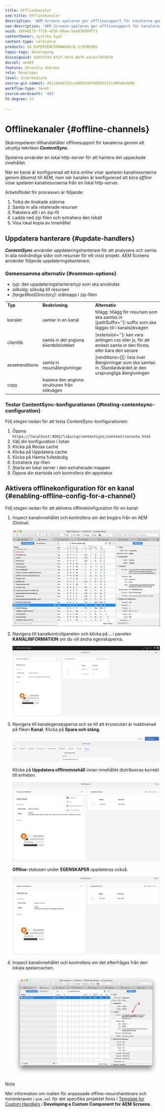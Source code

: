 ```yaml
---
title: Offlinekanaler
seo-title: Offlinekanaler
description: 'AEM Screens-spelaren ger offlinesupport för kanalerna genom att utnyttja tekniken ContentSync. Följ den här sidan för att lära dig mer om uppdateringshanterare och aktivering av offlinekonfiguration för en kanal.  '
seo-description: 'AEM Screens-spelaren ger offlinesupport för kanalerna genom att utnyttja tekniken ContentSync. Följ den här sidan för att lära dig mer om uppdateringshanterare och aktivering av offlinekonfiguration för en kanal.  '
uuid: 18b9d175-ff26-42db-86aa-5ea978909f71
contentOwner: Jyotika Syal
content-type: reference
products: SG_EXPERIENCEMANAGER/6.5/SCREENS
topic-tags: developing
discoiquuid: bd572743-652f-4fc5-8b75-a3c4c74536f4
docset: aem65
feature: Utveckla skärmar
role: Developer
level: Intermediate
source-git-commit: 4611dd40153ccd09d3a0796093157cd09a8e5b80
workflow-type: tm+mt
source-wordcount: '483'
ht-degree: 1%

---
```



# Offlinekanaler {#offline-channels}

Skärmspelaren tillhandahåller offlinesupport för kanalerna genom att utnyttja tekniken ***ContentSync***.

Spelarna använder en lokal http-server för att hantera det uppackade innehållet.

När en kanal är konfigurerad att köra *online* visar spelaren kanalresurserna genom åtkomst till AEM, men när kanalen är konfigurerad att köra *offline* visar spelaren kanalresurserna från en lokal http-server.

Arbetsflödet för processen är följande:

1. Tolka de önskade sidorna
1. Samla in alla relaterade resurser
1. Paketera allt i en zip-fil
1. Ladda ned zip-filen och extrahera den lokalt
1. Visa lokal kopia av innehållet

## Uppdatera hanterare {#update-handlers}

***ContentSync*** använder uppdateringshanterare för att analysera och samla in alla nödvändiga sidor och resurser för ett visst projekt. AEM Screens använder följande uppdateringshanterare:

### Gemensamma alternativ {#common-options}

* *typ*: den uppdateringshanterartyp som ska användas
* *sökväg*: sökväg till resursen
* *[targetRootDirectory]*: målmapp i zip-filen

<table>
 <tbody>
  <tr>
   <td><strong>Typ</strong></td> 
   <td><strong>Beskrivning</strong></td> 
   <td><strong>Alternativ</strong></td> 
  </tr>
  <tr>
   <td>kanaler</td> 
   <td>samlar in en kanal</td> 
   <td>tillägg: tillägg för resursen som ska samlas in<br /> [pathSuffix='']: suffix som ska läggas till i kanalsökvägen<br /> </td> 
  </tr>
  <tr>
   <td>clientlib</td> 
   <td>samla in det angivna klientbiblioteket</td> 
   <td>[extension='']: kan vara antingen css eller js, för att endast samla in den första, eller bara den senare</td> 
  </tr>
  <tr>
   <td>assetrenditions</td> 
   <td>samla in resursåtergivningar</td> 
   <td>[renditions=[]]: lista över återgivningar som ska samlas in. Standardvärdet är den ursprungliga återgivningen</td> 
  </tr>
  <tr>
   <td>copy</td> 
   <td>kopiera den angivna strukturen från sökvägen</td> 
   <td> </td> 
  </tr>
 </tbody>
</table>

### Testar ContentSync-konfigurationen {#testing-contentsync-configuration}

Följ stegen nedan för att testa ContentSync-konfigurationen:

1. Öppna `https://localhost:4502/libs/cq/contentsync/content/console.html`
1. Välj din konfiguration i listan
1. Klicka på Rensa cache
1. Klicka på Uppdatera cache
1. Klicka på Hämta fullständig
1. Extrahera zip-filen
1. Starta en lokal server i den extraherade mappen
1. Öppna din startsida och kontrollera din appstatus

## Aktivera offlinekonfiguration för en kanal {#enabling-offline-config-for-a-channel}

Följ stegen nedan för att aktivera offlinekonfiguration för en kanal:

1. Inspect kanalinnehållet och kontrollera om det begärs från en AEM (Online).

   ![chlimage_1-24](assets/chlimage_1-24.png)

1. Navigera till kanalkontrollpanelen och klicka på **..** i panelen **KANALINFORMATION** om du vill ändra egenskaperna.

   ![chlimage_1-25](assets/chlimage_1-25.png)

1. Navigera till kanalegenskaperna och se till att kryssrutan är inaktiverad på fliken **Kanal**. Klicka på **Spara och stäng**.

   ![screen_shot_2017-12-19at122422pm](assets/screen_shot_2017-12-19at122422pm.png)

   Klicka på **Uppdatera offlineinnehåll** innan innehållet distribueras korrekt till enheten.

   ![screen_shot_2017-12-19at122637pm](assets/screen_shot_2017-12-19at122637pm.png)

   **Offline**-statusen under **EGENSKAPER** uppdateras också.

   ![screen_shot_2017-12-19at124735pm](assets/screen_shot_2017-12-19at124735pm.png)

1. Inspect kanalinnehållet och kontrollera om det efterfrågas från den lokala spelarcachen.

   ![chlimage_1-26](assets/chlimage_1-26.png)

>[!NOTE]
>
>Mer information om mallen för anpassade offline-resurshanterare och minimikraven i `pom.xml` för det specifika projektet finns i [Template for Custom Handlers](/help/user-guide/developing-custom-component-tutorial-develop.md#custom-handlers) i **Developing a Custom Component for AEM Screens**.